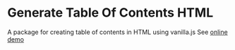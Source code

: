 # Generate Table Of Contents HTML

A package for creating table of contents in HTML using vanilla.js
See [online demo](https://jsfiddle.net/masyoudi/et71wsg4/60/)
